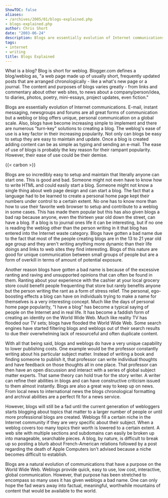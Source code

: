 ```yaml
---
ShowTOC: false
aliases:
- /archives/2005/01/blogs-explained.php
- blogs-explained.php
author: Chris Short
date: "2003-06-24"
description: Blogs are essentially evolution of Internet communications. E-mail, instant messaging, newsgroups and forums are all great forms of communication but a weblog or blog offers unique, personal communication on a global scale.
tags:
- internet
- writing
title: Blogs Explained
---
```


What is a blog? Blog is short for weblog. Blogger.com defines a blog/weblog as, "a web page made up of usually short, frequently updated posts that are arranged chronologically - like a what's new page or a journal. The content and purposes of blogs varies greatly - from links and commentary about other web sites, to news about a company/person/idea, to diaries, photos, poetry, mini-essays, project updates, even fiction."


Blogs are essentially evolution of Internet communications. E-mail, instant messaging, newsgroups and forums are all great forms of communication but a weblog or blog offers unique, personal communication on a global scale. Also, blogs have become increasing simple to implement and there are numerous "turn-key" solutions to creating a blog. The weblog's ease of use is a key factor in their increasing popularity. Not only can blogs be easy to setup they are easy to maintain and update. Once a blog is created adding content can be as simple as typing and sending an e-mail. The ease of use of blogs is probably the key reason for their rampant popularity. However, their ease of use could be their demise.

{{< carbon >}}

Blogs are so incredibly easy to setup and maintain that literally anyone can start one. This is good and bad. Someone might not even have to know how to write HTML and could easily start a blog. Someone might not know a single thing about web page design and can start a blog. The fact that a language had to be learned to create a personal home page kept their numbers under control to a certain extent. No one has to know more than how to use their favorite web browser to setup and contribute to a weblog in some cases. This has made them popular but this has also given blogs a bad rap because anyone, even the thirteen year old down the street, can have a blog. If a blog is to journal ones life it can be interesting, but if no one is reading the weblog other than the person writing in it that blog has entered into the Internet waste category. Blogs have gotten a bad name due to the fact that most of the people creating blogs are in the 13 to 21 year old age group and they aren't writing anything more dynamic than their life doings and links to web sites they find interesting. Blogs of this nature are good for unique communication between small groups of people but are a form of overkill in terms of amount of potential exposure.

Another reason blogs have gotten a bad name is because of the excessive ranting and raving and unsupported opinions that can often be found in them. Ranting about your experience with the cashier at your local grocery store could benefit people frequenting that store but rarely benefits anyone but the person writing the rant as a form of stress relief. The personal, ego-boosting effects a blog can have on individuals trying to make a name for themselves is a very interesting concept. Much like the days of personal home page popularity, "I have a blog" has become a typical saying of people on the Internet and in real life. It has become a faddish form of creating an identity on the World Wide Web. Much like reality TV has flooded our TV sets; blogs have flooded the World Wide Web. Some search engines have started filtering blogs and weblogs out of their search results to due their overwhelming lack of resourceful and often duplicate content.

With all that being said, blogs and weblogs do have a very unique capability to lower publishing costs. One example would be the professor constantly writing about his particular subject matter. Instead of writing a book and finding someone to publish it, that professor can write individual thoughts and have feedback on those thoughts all in one place. That professor can then have an open discussion and interact with a series of global subject matter experts. That same theory can hold true for the story writer. A writer can refine their abilities in blogs and can have constructive criticism issued to them almost instantly. Blogs are also a great way to keep up on news. From local news to international news the blogs chronological formatting and archival abilities are a perfect fit for a news service.

However, blogs will still be a fad until the current generation of webloggers starts blogging about topics that matter to a larger number of people or until more professional blogs are created. Weblogs fill a certain niche in the Internet community if they are very specific about their subject. When a weblog covers too many topics their worth is lowered to a certain extent. A web site with multiple sections and subdomains can easily be broken up into manageable, searchable pieces. A blog, by nature, is difficult to break up so posting a blurb about French-American relations followed by a post regarding the death of Apple Computers isn't advised because a niche becomes difficult to establish.

Blogs are a natural evolution of communications that have a purpose on the World Wide Web. Weblogs provide quick, easy to use, low cost, interactive, global communication. However, that purpose has been stretched to encompass so many uses it has given weblogs a bad name. One can only hope the fad wears away into factual, meaningful, worthwhile mountains of content that would be available to the world.
